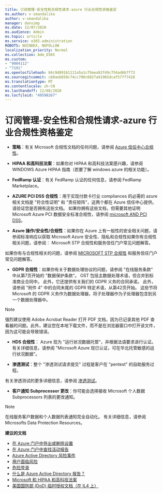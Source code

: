 ```yaml
---
title: 订阅管理-安全性和合规性请求-azure 行业合规性资格鉴定
ms.author: v-smandalika
author: v-smandalika
manager: dansimp
ms.date: 12/07/2020
ms.audience: Admin
ms.topic: article
ms.service: o365-administration
ROBOTS: NOINDEX, NOFOLLOW
localization_priority: Normal
ms.collection: Adm_O365
ms.custom:
- "9004112"
- "7191"
ms.openlocfilehash: 84c9d89161111a5a1cf9aea92f49c754ad6b7f73
ms.sourcegitcommit: c68aeb650c74cc790c6027a91965dcaf577f7428
ms.translationtype: MT
ms.contentlocale: zh-CN
ms.lasthandoff: 12/08/2020
ms.locfileid: "49598267"
---
```

# <a name="subscription-management---security-and-compliance-requests---azure-industry-compliance-accreditation"></a>订阅管理-安全性和合规性请求-azure 行业合规性资格鉴定

- **策略**：有关 Microsoft 合规性文档的任何问题，请参阅 [Azure 信任中心合规性](https://docs.microsoft.com/compliance/regulatory/offering-SOC)。

- **HIPAA 和高科技法案**：如果你对 HIPAA 和高科技法案感兴趣，请参阅 WINDOWS Azure HIPAA 指南（若要了解 windows azure 的相关功能）。

- **FedRamp 认证**：有关 FedRamp 认证的任何信息，请参阅 FedRamp Marketplace。

- **AZURE PCI DSS 合规性**：用于实现付款卡行业 compliances 的必需的 azure 相关文档是 "符合性证明" 和 "责任矩阵"，这两个都在 Azure 信任中心提供。 请验证您是否拥有这些文档。 如果你拥有这些文档，但需要其他证明 Microsoft Azure PCI 数据安全标准合规性，请参阅 [microsoft AND PCI DSS](https://docs.microsoft.com/compliance/regulatory/offering-PCI-DSS)。

- **Azure 操作/安全性/合规性**：如果你在 Azure 上有一般性的安全相关问题，请参阅标准响应以获取 Microsoft Azure 安全性、隐私和合规性如果你有合规性相关问题，请参阅： Microsoft STP 合规性和服务信任门户常见问题解答。

如果你有与合规性相关的问题，请参阅 [MICROSOFT STP 合规性](https://www.microsoft.com/trust-center/compliance/compliance-overview) 和服务信任门户常见问题解答。

- **GDPR 合规性**：如果你有关于数据处理协议的问题，请参阅 "在线服务条款" 中从第7页开始的 "数据保护条款"。 OST 包括主数据处理术语，但合并到标准商业合同中。 此外，它还提供有关我们的 GDPR 义务的合同承诺。 此外，请参阅 "附件 4" 中的合同末尾的 GDPR 特定术语，从第42页开始。 这些节将 Microsoft 的 GDPR 义务作为数据处理器，将子处理器作为子处理器包含到另一个数据处理器中。

> [!NOTE]
> 强烈建议使用 Adobe Acrobat Reader 打开 PDF 文档，因为已记录其他 PDF 查看器的问题。此外，建议您在本地下载文件，而不是在浏览器窗口中打开该文件，因为这可能会导致错误。

- **HDS 合规性**： Azure 现为 "运行状况数据托管"，并根据法语要求进行认证。 有关详细信息，请参阅 "Microsoft Azure 现已认证，可在华北托管敏感的运行状况数据"。

- **渗透测试**：整个 "渗透测试请求提交" 过程是客户在 "pentest" 的自助服务过程。

有关渗透测试的更多详细信息，请参阅 [渗透测试](https://docs.microsoft.com/azure/security/fundamentals/pen-testing)。

- **客户通知 Subprocessor 更改**：你可能会选择接收 Microsoft 个人数据 Subprocessors 列表的更改通知。

> [!NOTE]
> 在线服务客户数据和个人数据列表通知完全自动化。 有关详细信息，请参阅 Microsofts Data Protection Resources。

**建议的文档**

- [在 Azure 门户中导出或删除设置](https://docs.microsoft.com/azure/azure-portal/set-preferences)
- [在 Azure 门户中查找活动报告](https://docs.microsoft.com/azure/active-directory/reports-monitoring/howto-find-activity-reports)
- [Azure Active Directory 风险事件](https://docs.microsoft.com/azure/active-directory/identity-protection/overview-identity-protection)
- [用户面临风险](https://docs.microsoft.com/azure/active-directory/identity-protection/overview-identity-protection)
- [危险登录](https://docs.microsoft.com/azure/active-directory/identity-protection/overview-identity-protection)
- [什么是 Azure Active Directory 报告？](https://docs.microsoft.com/azure/active-directory/reports-monitoring/overview-reports)
- [Microsoft 和 HIPAA 和高科技法案](https://docs.microsoft.com/compliance/regulatory/offering-hipaa-hitech)
- [美国国防部 (DoD) 临时授权文档（在 IL4 上）](https://docs.microsoft.com/compliance/regulatory/offering-DoD-DISA-L2-L4-L5)













